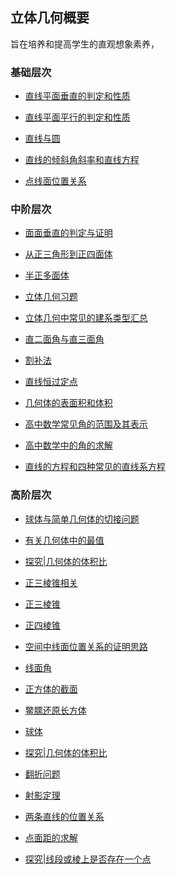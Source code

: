 ##  立体几何概要<!-- {docsify-ignore} -->

旨在培养和提高学生的直观想象素养，

### 基础层次

* <a  href=" https://www.cnblogs.com/wanghai0666/p/11187604.html "  target="_blank" >直线平面垂直的判定和性质</a>

* <a  href=" https://www.cnblogs.com/wanghai0666/p/11187579.html "  target="_blank" >直线平面平行的判定和性质</a>  

* <a  href="https://www.cnblogs.com/wanghai0666/p/10976390.html "  target="_blank">直线与圆</a>

* <a  href="https://www.cnblogs.com/wanghai0666/p/11304356.html "  target="_blank">直线的倾斜角斜率和直线方程</a>

*  [点线面位置关系](https://www.cnblogs.com/wanghai0666/p/15437008.html)

### 中阶层次

* [面面垂直的判定与证明](https://www.cnblogs.com/wanghai0666/p/16412252.html)

* <a  href=" https://www.cnblogs.com/wanghai0666/p/10307503.html "  target="_blank" >从正三角形到正四面体</a> 

* <a  href=" https://www.cnblogs.com/wanghai0666/p/11057930.html "  target="_blank" >半正多面体</a>  

* <a  href=" https://www.cnblogs.com/wanghai0666/p/7604341.html "  target="_blank" >立体几何习题</a>

* <a  href=" https://www.cnblogs.com/wanghai0666/p/7602262.html "  target="_blank" >立体几何中常见的建系类型汇总</a> 

* <a  href="https://www.cnblogs.com/wanghai0666/p/13167831.html"  target="_blank">直二面角与直三面角</a> 

* <a  href=" https://www.cnblogs.com/wanghai0666/p/10304655.html "  target="_blank" >割补法</a> 

* <a  href="https://www.cnblogs.com/wanghai0666/p/10948581.html"  target="_blank">直线恒过定点</a> 

* <a  href="https://www.cnblogs.com/wanghai0666/p/10974813.html "  target="_blank">几何体的表面积和体积</a>

* <a  href="https://www.cnblogs.com/wanghai0666/p/7604802.html  "  target="_blank" >高中数学常见角的范围及其表示</a>

* <a  href=" https://www.cnblogs.com/wanghai0666/p/8028297.html "  target="_blank" >高中数学中的角的求解</a>

* <a  href="https://www.cnblogs.com/wanghai0666/p/7810970.html  "  target="_blank" >直线的方程和四种常见的直线系方程</a>

###  高阶层次

* <a  href=" https://www.cnblogs.com/wanghai0666/p/10015765.html "  target="_blank" >球体与简单几何体的切接问题</a>

* <a  href="https://www.cnblogs.com/wanghai0666/p/10978911.html "  target="_blank" >有关几何体中的最值</a>  

* <a  href="https://www.cnblogs.com/wanghai0666/p/13047929.html"  target="_blank">探究|几何体的体积比</a> 

* [正三棱锥相关](https://www.cnblogs.com/wanghai0666/p/14004975.html)	

* [正三棱锥](https://www.cnblogs.com/wanghai0666/p/16242926.html)

* [正四棱锥](https://www.cnblogs.com/wanghai0666/p/16240976.html)
 
* [空间中线面位置关系的证明思路](https://www.cnblogs.com/wanghai0666/p/13973845.html)	
 
* [线面角](https://www.cnblogs.com/wanghai0666/p/13898839.html)

* [正方体的截面](https://www.cnblogs.com/wanghai0666/p/13887703.html)	
 
* [鳖臑还原长方体](https://www.cnblogs.com/wanghai0666/p/14205977.html)	
 
* [球体](https://www.cnblogs.com/wanghai0666/p/12656526.html)
 
* [探究|几何体的体积比](https://www.cnblogs.com/wanghai0666/p/13047929.html)	
 
* [翻折问题](https://www.cnblogs.com/wanghai0666/p/13772774.html)	
 
* [射影定理](https://www.cnblogs.com/wanghai0666/p/14041623.html)
 
* [两条直线的位置关系](https://www.cnblogs.com/wanghai0666/p/13540388.html)	
 
* [点面距的求解](https://www.cnblogs.com/wanghai0666/p/15415936.html)	

* [探究|线段或棱上是否存在一个点](https://www.cnblogs.com/wanghai0666/p/16433362.html)
